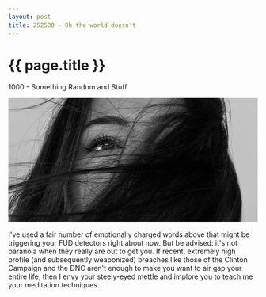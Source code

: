 ```yaml
---
layout: post
title: 252500 - Oh the world doesn't
---
```


{{ page.title }}
================

<p class="meta"> 1000 - Something Random and Stuff</p>

<a href="http://www.informationisbeautiful.net/visualizations/worlds-biggest-data-breaches-hacks/">
  <img src="/images/door002.png">
</a>

I've used a fair number of emotionally charged words above that might be
triggering your FUD detectors right about now. But be advised: it's not paranoia
when they really are out to get you. If recent, extremely high profile (and
subsequently weaponized) breaches like those of the Clinton Campaign and the DNC
aren't enough to make you want to air gap your entire life, then I envy your
steely-eyed mettle and implore you to teach me your meditation techniques.
